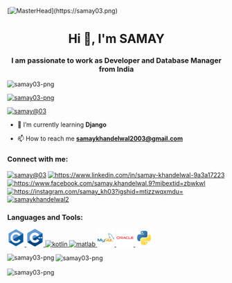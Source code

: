 [![MasterHead](https://1.bp.blogspot.com/-7A4WynwLsM...)](https://samay03.png)
<h1 align="center">Hi 👋, I'm SAMAY</h1>
<h3 align="center">I am passionate to work as Developer and Database Manager from India</h3>

<p align="left"> <img src="https://komarev.com/ghpvc/?username=samay03-png&label=Profile%20views&color=0e75b6&style=flat" alt="samay03-png" /> </p>

<p align="left"> <a href="https://github.com/ryo-ma/github-profile-trophy"><img src="https://github-profile-trophy.vercel.app/?username=samay03-png" alt="samay03-png" /></a> </p>

<p align="left"> <a href="https://twitter.com/samay@03" target="blank"><img src="https://img.shields.io/twitter/follow/samay@03?logo=twitter&style=for-the-badge" alt="samay@03" /></a> </p>

- 🌱 I’m currently learning **Django**

- 📫 How to reach me **samaykhandelwal2003@gmail.com**

<h3 align="left">Connect with me:</h3>
<p align="left">
<a href="https://twitter.com/samay@03" target="blank"><img align="center" src="https://raw.githubusercontent.com/rahuldkjain/github-profile-readme-generator/master/src/images/icons/Social/twitter.svg" alt="samay@03" height="30" width="40" /></a>
<a href="https://linkedin.com/in/https://www.linkedin.com/in/samay-khandelwal-9a3a17223" target="blank"><img align="center" src="https://raw.githubusercontent.com/rahuldkjain/github-profile-readme-generator/master/src/images/icons/Social/linked-in-alt.svg" alt="https://www.linkedin.com/in/samay-khandelwal-9a3a17223" height="30" width="40" /></a>
<a href="https://fb.com/https://www.facebook.com/samay.khandelwal.9?mibextid=zbwkwl" target="blank"><img align="center" src="https://raw.githubusercontent.com/rahuldkjain/github-profile-readme-generator/master/src/images/icons/Social/facebook.svg" alt="https://www.facebook.com/samay.khandelwal.9?mibextid=zbwkwl" height="30" width="40" /></a>
<a href="https://instagram.com/https://instagram.com/samay_kh03?igshid=mtizzwqxmdu=" target="blank"><img align="center" src="https://raw.githubusercontent.com/rahuldkjain/github-profile-readme-generator/master/src/images/icons/Social/instagram.svg" alt="https://instagram.com/samay_kh03?igshid=mtizzwqxmdu=" height="30" width="40" /></a>
<a href="https://www.hackerrank.com/samaykhandelwal2" target="blank"><img align="center" src="https://raw.githubusercontent.com/rahuldkjain/github-profile-readme-generator/master/src/images/icons/Social/hackerrank.svg" alt="samaykhandelwal2" height="30" width="40" /></a>
</p>

<h3 align="left">Languages and Tools:</h3>
<p align="left"> <a href="https://www.cprogramming.com/" target="_blank" rel="noreferrer"> <img src="https://raw.githubusercontent.com/devicons/devicon/master/icons/c/c-original.svg" alt="c" width="40" height="40"/> </a> <a href="https://www.w3schools.com/cpp/" target="_blank" rel="noreferrer"> <img src="https://raw.githubusercontent.com/devicons/devicon/master/icons/cplusplus/cplusplus-original.svg" alt="cplusplus" width="40" height="40"/> </a> <a href="https://kotlinlang.org" target="_blank" rel="noreferrer"> <img src="https://www.vectorlogo.zone/logos/kotlinlang/kotlinlang-icon.svg" alt="kotlin" width="40" height="40"/> </a> <a href="https://www.mathworks.com/" target="_blank" rel="noreferrer"> <img src="https://upload.wikimedia.org/wikipedia/commons/2/21/Matlab_Logo.png" alt="matlab" width="40" height="40"/> </a> <a href="https://www.mysql.com/" target="_blank" rel="noreferrer"> <img src="https://raw.githubusercontent.com/devicons/devicon/master/icons/mysql/mysql-original-wordmark.svg" alt="mysql" width="40" height="40"/> </a> <a href="https://www.oracle.com/" target="_blank" rel="noreferrer"> <img src="https://raw.githubusercontent.com/devicons/devicon/master/icons/oracle/oracle-original.svg" alt="oracle" width="40" height="40"/> </a> <a href="https://www.python.org" target="_blank" rel="noreferrer"> <img src="https://raw.githubusercontent.com/devicons/devicon/master/icons/python/python-original.svg" alt="python" width="40" height="40"/> </a> </p>

<p><img align="left" src="https://github-readme-stats.vercel.app/api/top-langs?username=samay03-png&show_icons=true&locale=en&layout=compact" alt="samay03-png" /></p>

<p>&nbsp;<img align="center" src="https://github-readme-stats.vercel.app/api?username=samay03-png&show_icons=true&locale=en" alt="samay03-png" /></p>

<p><img align="center" src="https://github-readme-streak-stats.herokuapp.com/?user=samay03-png&" alt="samay03-png" /></p>
